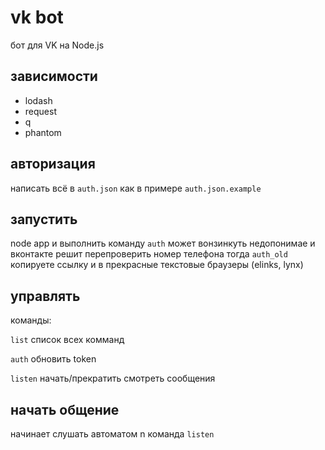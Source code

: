 vk bot
=======
бот для VK на Node.js



зависимости
-----
* lodash
* request
* q
* phantom


авторизация
--------
написать всё в `auth.json`
как в примере `auth.json.example`


запустить
-------
node app
и выполнить команду `auth`
может вонзинкуть недопонимае и вконтакте решит перепроверить номер телефона
тогда `auth_old` копируете ссылку и в прекрасные текстовые браузеры (elinks, lynx)


управлять 
-------
команды:

`list` список всех комманд

`auth` обновить token

`listen` начать/прекратить смотреть сообщения



начать общение
--------
начинает слушать автоматом
n команда `listen`


